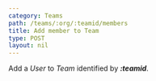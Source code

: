 ```yaml
---
category: Teams
path: /teams/:org/:teamid/members
title: Add member to Team
type: POST
layout: nil
---
```


Add a *User* to *Team* identified by ***:teamid***.